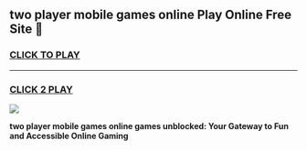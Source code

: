 
## two player mobile games online Play Online Free Site 👋
<h3>
<a href="https://download.freeplayer.one?title=two_player_mobile_games_online&ref=21F">CLICK TO PLAY</a></h3>
<hr>

<h3>
<a href="https://download.freeplayer.one?title=two_player_mobile_games_online&ref=21F">CLICK 2 PLAY</a>
  
</h3>

<a href="https://download.freeplayer.one?title=two_player_mobile_games_online&ref=21F"><img src="https://cdnb.artstation.com/p/assets/images/images/032/539/853/original/anto-thomas-button-gif.gif"></a>


**two player mobile games online games unblocked: Your Gateway to Fun and Accessible Online Gaming**
